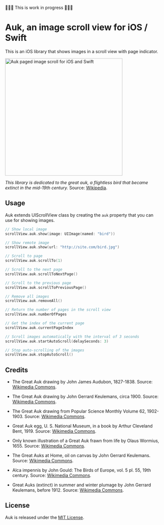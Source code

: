 🔨🔨🔨 This is work in progress 🔨🔨🔨


# Auk, an image scroll view for iOS / Swift

This is an iOS library that shows images in a scroll view with page indicator.

<img src='https://raw.githubusercontent.com/evgenyneu/Auk/master/Graphics/Screenshots/auk_paged_image_scroller_ios.jpg' alt='Auk paged image scroll for iOS and Swift' width='382'>

*This library is dedicated to the great auk, a flightless bird that became extinct in the mid-19th century.*
Source: [Wikipedia](https://en.wikipedia.org/wiki/Great_auk).

## Usage

Auk extends UIScrollView class by creating the `auk` property that you can use for showing images.

```Swift
// Show local image
scrollView.auk.show(image: UIImage(named: "bird"))

// Show remote image
scrollView.auk.show(url: "http://site.com/bird.jpg")

// Scroll to page
scrollView.auk.scrollTo(1)

// Scroll to the next page
scrollView.auk.scrollToNextPage()

// Scroll to the previous page
scrollView.auk.scrollToPreviousPage()

// Remove all images
scrollView.auk.removeAll()

// Return the number of pages in the scroll view
scrollView.auk.numberOfPages

// Get the index of the current page
scrollView.auk.currentPageIndex

// Scroll images automatically with the interval of 3 seconds
scrollView.auk.startAutoScroll(delaySeconds: 3)

// Stop auto-scrolling of the images
scrollView.auk.stopAutoScroll()
```


## Credits

* The Great Auk drawing by John James Audubon, 1827-1838. Source: [Wikimedia Commons](https://commons.wikimedia.org/wiki/File:341_Great_Auk.jpg).

* The Great Auk drawing by John Gerrard Keulemans, circa 1900. Source: [Wikimedia Commons](https://commons.wikimedia.org/wiki/File:Great_auk_with_juvenile.jpg).

* The Great Auk drawing from Popular Science Monthly Volume 62, 1902-1903. Source: [Wikimedia Commons](https://commons.wikimedia.org/wiki/File:PSM_V62_D510_The_great_auk.png).

* Great Auk egg, U. S. National Museum, in a book by Arthur Cleveland Bent, 1919. Source: [Wikimedia Commons](https://commons.wikimedia.org/wiki/File:Great_Auk_Egg_Bent.jpg).

* Only known illustration of a Great Auk frawn from life by Olaus Wormius, 1655. Source: [Wikimedia Commons](https://commons.wikimedia.org/wiki/File:Wormius%27_Great_Auk.jpg).

* The Great Auks at Home, oil on canvas by John Gerrard Keulemans. Source: [Wikimedia Commons](https://commons.wikimedia.org/wiki/File:Pinguinus.jpg).

* Alca impennis by John Gould: The Birds of Europe, vol. 5 pl. 55, 19th century. Source: [Wikimedia Commons](https://commons.wikimedia.org/wiki/File:Alca_Impennis_by_John_Gould.jpg).

* Great Auks (extinct) in summer and winter plumage by John Gerrard Keulemans, before 1912. Source: [Wikimedia Commons](https://commons.wikimedia.org/wiki/File:Keulemans-GreatAuk.jpg).



## License

Auk is released under the [MIT License](LICENSE).
